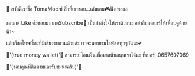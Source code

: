 👋 สวัสดีเราชื่อ TomaMochi
   สิ่วที่เราชอบ...เล่นเกม🎮ฟังเพลง🎶

ชอบกด Like 👍ชอบมากกดSubscribe🔔
      เป็นกำลังใจให้เราด้วยนะ
    อย่าลืมกดเเชร์ให้เพื่อนดูด้วยน้า~
 
แล้วก็ขอโทษเรื่องที่มีเสียงรบกวนด้วยล่ะ
  เราจะพยายามไลฟ์สดทุกๆวันนะ💕


💸'(true money wallet)'💸
สามารถ:โอนเงินเพื่อมาสนับสนุนเราได้นะ
ที่เบอร์ :0657607069

🙏'(ขอบคุณที่ติดตามและรับชมนะครับ)'🙏
